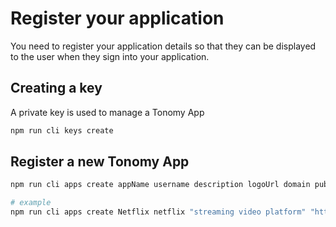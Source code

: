# Register your application

You need to register your application details so that they can be displayed to the user when they sign into your application.

## Creating a key

A private key is used to manage a Tonomy App

```bash
npm run cli keys create
```

## Register a new Tonomy App

```bash
npm run cli apps create appName username description logoUrl domain publicKey blockchainUrl

# example
npm run cli apps create Netflix netflix "streaming video platform" "https://netflix.com/logo.png" "https://netflix.com" PUB_K1_55csjge6LNnLxECFTtTpCU6Z7chi3h47G8vyzPBjAKdvZmnZ8Z "http://localhost:8888"
```
